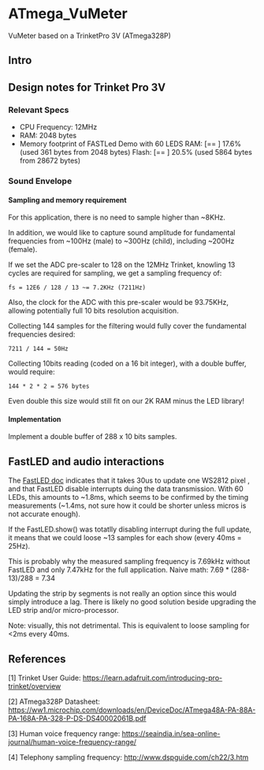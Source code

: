 # ATmega_VuMeter

VuMeter based on a TrinketPro 3V (ATmega328P)

## Intro

## Design notes for Trinket Pro 3V

### Relevant Specs

  - CPU Frequency: 12MHz
  - RAM: 2048 bytes
  - Memory footprint of FASTLed Demo with 60 LEDS
    RAM:   [==        ]  17.6% (used 361 bytes from 2048 bytes)
    Flash: [==        ]  20.5% (used 5864 bytes from 28672 bytes)

### Sound Envelope 

#### Sampling and memory requirement

For this application, there is no need to sample higher than ~8KHz.

In addition, we would like to capture sound amplitude for fundamental frequencies from ~100Hz (male)
to ~300Hz (child), including ~200Hz (female).

If we set the ADC pre-scaler to 128 on the 12MHz Trinket, knowling 13 cycles are required for
sampling, we get a sampling frequency of:

    fs = 12E6 / 128 / 13 ~= 7.2KHz (7211Hz)

Also, the clock for the ADC with this pre-scaler would be 93.75KHz, allowing potentially full 
10 bits resolution acquisition.

Collecting 144 samples for the filtering would fully cover the fundamental frequencies desired:

    7211 / 144 = 50Hz

Collecting 10bits reading (coded on a 16 bit integer), with a double buffer, would require:

    144 * 2 * 2 = 576 bytes

Even double this size would still fit on our 2K RAM minus the LED library! 

#### Implementation

Implement a double buffer of 288 x 10 bits samples.

## FastLED and audio interactions

The [FastLED doc](https://github.com/FastLED/FastLED/wiki/Interrupt-problems)
indicates that it takes 30us to update one WS2812 pixel , and that FastLED
disable interrupts duing the data transmission. With 60 LEDs, this amounts to
~1.8ms, which seems to be confirmed by the timing measurements (~1.4ms, not sure
how it could be shorter unless micros is not accurate enough).

If the FastLED.show() was totatlly disabling interrupt during the full update,
it means that we could loose ~13 samples for each show (every 40ms = 25Hz).

This is probably why the measured sampling frequency is 7.69kHz without FastLED and only 7.47kHz
for the full application.
Naive math: 7.69 * (288-13)/288 = 7.34

Updating the strip by segments is not really an option since this would simply introduce a lag.
There is likely no good solution beside upgrading the LED strip and/or micro-processor.

Note: visually, this not detrimental. This is equivalent to loose sampling for <2ms every 40ms.

## References

[1] Trinket User Guide: https://learn.adafruit.com/introducing-pro-trinket/overview

[2] ATmega328P Datasheet: https://ww1.microchip.com/downloads/en/DeviceDoc/ATmega48A-PA-88A-PA-168A-PA-328-P-DS-DS40002061B.pdf

[3] Human voice frequency range: https://seaindia.in/sea-online-journal/human-voice-frequency-range/

[4] Telephony sampling frequency: http://www.dspguide.com/ch22/3.htm
